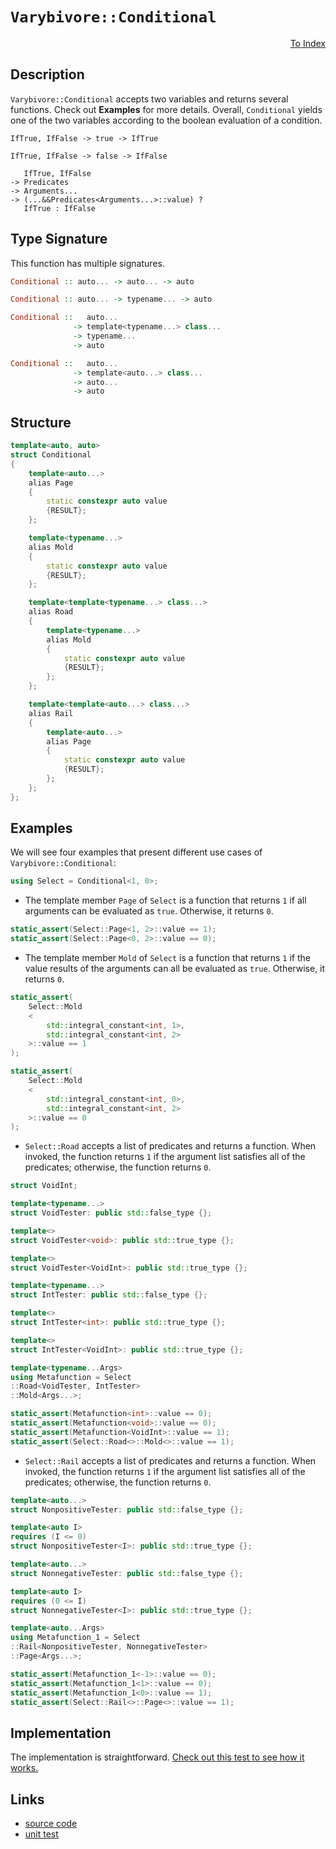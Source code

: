 <!-- Copyright 2024 Feng Mofan
SPDX-License-Identifier: Apache-2.0 -->

# `Varybivore::Conditional`

<p style='text-align: right;'><a href="../../../facilities/metafunctions.md#varybivore-conditional">To Index</a></p>

## Description

`Varybivore::Conditional` accepts two variables and returns several functions.
Check out **Examples** for more details.
Overall, `Conditional` yields one of the two variables according to the boolean evaluation of a condition.
<pre><code>IfTrue, IfFalse -> true -> IfTrue</code></pre>
<pre><code>IfTrue, IfFalse -> false -> IfFalse</code></pre>
<pre><code>   IfTrue, IfFalse
-> Predicates
-> Arguments...
-> (...&&Predicates&lt;Arguments...&gt;::value) ?
   IfTrue : IfFalse</code></pre>

## Type Signature

This function has multiple signatures.

```Haskell
Conditional :: auto... -> auto... -> auto
```

```Haskell
Conditional :: auto... -> typename... -> auto
```

```Haskell
Conditional ::   auto... 
              -> template<typename...> class...
              -> typename...
              -> auto
```

```Haskell
Conditional ::   auto... 
              -> template<auto...> class...
              -> auto...
              -> auto
```

## Structure

```C++
template<auto, auto>
struct Conditional
{
    template<auto...>
    alias Page
    {
        static constexpr auto value
        {RESULT};
    };

    template<typename...>
    alias Mold
    {
        static constexpr auto value
        {RESULT};
    };

    template<template<typename...> class...>
    alias Road
    {
        template<typename...>
        alias Mold
        {
            static constexpr auto value
            {RESULT};
        };
    };

    template<template<auto...> class...>
    alias Rail
    {
        template<auto...>
        alias Page
        {
            static constexpr auto value
            {RESULT};
        };
    };
};
```

## Examples

We will see four examples that present different use cases of `Varybivore::Conditional`:

```C++
using Select = Conditional<1, 0>;
```

- The template member `Page` of `Select` is a function that returns `1` if all arguments can be evaluated as `true`.
Otherwise, it returns `0`.

```C++
static_assert(Select::Page<1, 2>::value == 1);
static_assert(Select::Page<0, 2>::value == 0);
```

- The template member `Mold` of `Select` is a function that returns `1` if the value results of the arguments can all be evaluated as `true`.
Otherwise, it returns `0`.

```C++
static_assert(
    Select::Mold
    <
        std::integral_constant<int, 1>, 
        std::integral_constant<int, 2>
    >::value == 1
);

static_assert(
    Select::Mold
    <
        std::integral_constant<int, 0>, 
        std::integral_constant<int, 2>
    >::value == 0
);
```

- `Select::Road` accepts a list of predicates and returns a function.
When invoked, the function returns `1` if the argument list satisfies all of the predicates;
otherwise, the function returns `0`.

```C++
struct VoidInt;

template<typename...>
struct VoidTester: public std::false_type {};

template<>
struct VoidTester<void>: public std::true_type {};

template<>
struct VoidTester<VoidInt>: public std::true_type {};

template<typename...>
struct IntTester: public std::false_type {};

template<>
struct IntTester<int>: public std::true_type {};

template<>
struct IntTester<VoidInt>: public std::true_type {};

template<typename...Args>
using Metafunction = Select
::Road<VoidTester, IntTester>
::Mold<Args...>;

static_assert(Metafunction<int>::value == 0);
static_assert(Metafunction<void>::value == 0);
static_assert(Metafunction<VoidInt>::value == 1);
static_assert(Select::Road<>::Mold<>::value == 1);
```

- `Select::Rail` accepts a list of predicates and returns a function.
When invoked, the function returns `1` if the argument list satisfies all of the predicates;
otherwise, the function returns `0`.

```C++
template<auto...>
struct NonpositiveTester: public std::false_type {};

template<auto I>
requires (I <= 0)
struct NonpositiveTester<I>: public std::true_type {};

template<auto...>
struct NonnegativeTester: public std::false_type {};

template<auto I>
requires (0 <= I)
struct NonnegativeTester<I>: public std::true_type {};

template<auto...Args>
using Metafunction_1 = Select
::Rail<NonpositiveTester, NonnegativeTester>
::Page<Args...>;

static_assert(Metafunction_1<-1>::value == 0);
static_assert(Metafunction_1<1>::value == 0);
static_assert(Metafunction_1<0>::value == 1);
static_assert(Select::Rail<>::Page<>::value == 1);
```

## Implementation

The implementation is straightforward. [Check out this test to see how it works.](https://godbolt.org/#z:OYLghAFBqd5QCxAYwPYBMCmBRdBLAF1QCcAaPECAMzwBtMA7AQwFtMQByARg9KtQYEAysib0QXACx8BBAKoBnTAAUAHpwAMvAFYTStJg1DIApACYAQuYukl9ZATwDKjdAGFUtAK4sGISdKuADJ4DJgAcj4ARpjEEgCsABykAA6oCoRODB7evv7SaRmOAiFhkSwxcVxJtpj2xQxCBEzEBDk%2BfgG19VlNLQSlEdGxCckKza3teV3j/YPllaMAlLaoXsTI7BwEmCwpBjsmAMxuTF5EANQAklQAKsRemKQXZ5c3AGJiSsfYJhoAguMHg4Lh4GPgGmI/v8TAB2KwAi5Ii47PYHTDHU7nVA/aHIi5ArwggAimGadAucKssOJxwRMMRyNR%2ByYhxOr1Q11xjKRxEwAEcvHg%2BQouTyCQRgQQLqTybRKScrtz/viqRLWXhkBc0AxxphVCliC9sRcAG5iR6U%2BE3e6POG0o4WK0O%2Bl4pm7FlsrFvZX4vmC4WYUUQMBgK5LN1IwkkslMCmYpVHX7itWzRxanV6g1Gjlmi2YK0WD5fDE0unOunQqsA6sq91o1kY9nYgB0bf%2BwD5u0YBAUvuRXgyRguyiYwALx2JMtjdExEDbLfMADZl2nNQB9UTjTFRVCeH4QDtdtiCBRLCNJys18XM9GYjkL/7EYB9y/itcZgRZw3Gy6j8frqahaynGtBzguy6rs06abkw24nLu%2B5Joez5nhe2AgCA5reKWLq1vhN4eneJwEAAnikjCsJgC7YPQJ69v2SKDqEwAXAAsp46AKlOIGzic85tpBZhLh%2BsHwW4iFgchtHdqemHYY8564o6tb4rejaYmRFHMGwNF0T2r7JnWUbQZq2pfjs2a/pyHG0OggGFtOcrgYJwlQRqyBiQQO57lJ2AQDJ9EKPJ%2BZKUmIU4RWKnXgysWRiiREaSRiVelplG6YJSbagYCgKAuyh8vgog7IZ8XRtKBWoEQABKqBMOg8VUvFqrimpKVNm4aU6dRbaBQZjH4hczHDrZXGTk5oEuYubnCaJW7eQhvkHgVmBFY2r5uH1p4QeFWGhehV6xYN9aeh1XVUXpskMW%2BxmDR%2B5m6pZP65qNDnNciaq8VJbgCdNK6zaZnnzT5SH%2BSta0lZiW29jtGF7ThYVwwpE5ltFt32od8Xqal7WaeR6U9YuWXIDleVtuDmrrQNw2sbV9XcSOxBVagdMNScFPFUGsOHS1cUxW1DY44LHUPpl2DZXBZMthzVM3fi5WM8z1WTSm8LvUi2Mi62bYAGotHgTBRPQpWtQOQ6sf%2BE5HDxM7fb9QkiYDXkg35EAy5DJx68QBtG1zYsRYpB1o8dx3qwlwv3trLZez7xsDfLgMPd%2BOYmpbb2m0in221NDtzXBC0SUtyHu0GmIx4bxuwwHmCI9XUX0qqqMNx9hER8lbfeqgsMS7l%2BWFZTHtGfiNMXMr8bW4rNWTez/ec1Lymuk3tYAPQAFTrxvm/L9Ca/r7c2BCLcG/bwCu%2Bb1v%2BFmEcoQk14WAKm4OqbCk11GdCI9CHUmAguNYIQlkUIThcGeBoBeK9l4XFuEGaUoCYqiUlrEAgEBP71EwpbTEwCLhmB%2BHXSc40uAXnpPA3KiDkFfwcGgscHUNDPGwbtZG3FxoaEIeAyB0CLhcFrMQpQrQIDxRQd/AgmFRqNROGHcY6BMKhB2J2MQm4LKGALtI54nCkzPHEQQSRIBpGYFkbQeRj1FGYmUVggaOD4aWjwRPThAIWFwKdgg3h/DyFCJACIlMYiM4Si0TovRBjZiCGMYIEBPx1FeIkVIwQujiByMzM0QJJwTF0KHh9eh%2BZGET1gf8OxsVl4QKgeMUx9ipQXB1qgPA6ArgJNdACTWeNtIXTFtCBWZSKkFJ2HEC4KQvBGzMhEkAVASzrjSoWDGaNoR1LETdFp5T0DtNiJiU0sycFdJ6bQPpmjMKSkeMM/Goyl4xUmW4ZUMy2nQIWZ7WZVSFoYVWb0rU/TtmYF2RRfZeFDm4xIvjbq3MAQK2ufMzp3T7neMwoM2gSgXko2pO82KRyTnbJBAC85xAgk3JAHc9ZDzNkgCeVCt5mNamfOOdMxF0pkV6lRZcip1yVnAqxaC3FDxnkjKagcuFxLzoZRbE%2BF8yoR5sVjFQLwDAHBZAZgIhw0JMKszLrMwFzwKUdOVMIzimJeXz0vOMv5DiSG8MFc0YVoqGhovMQwqxU5mGHW4aQg1TAjVioEIs5ZaTIoWouFatGNr9VCpFY6hgcqaUJKRuk91BDrW6p4UgyVrjZVTLhiI%2BNuDrb4JyTvfJ7Cji1iOaLImRkFbhAEIUTIppMCAoxfSjZWjwWQtZWrdlEziW5kTEZf0QoRQXAgFcB%2BTCIw6pKYWhgxbHClsBQmOlayq1bOZfitlsLG0d1zQigdAgwjAA1KOlFFbJ3YurUMutMLCX/BzSaFt0I22BmDBoHtE9wzNLJRcQda6N1lpReO8KmKp1Mp2QesZNTj1Nqjhq/l5t2K%2BuNVkdcXAJUuOlSAMe31B3DrwJuylzwn26JfWOm6lDxzqtQtzbVgJI22vA/6qDmIAC0qiQ1upTZknJ3qkF2odQ0CjQCzWhvo5axjJGfWGr9Wx1RbhQGussdxjhvGPLrkcdGlxMrp4krhugpNFirYOinOGx0HAVi0E4PEXgfgOBaFIKgTgxzLDWAJGsDYE4r48FIEI4zOmVgAGsQDxEkC2DQkguCwiOBoeIGhhJLjMIkZIemOCSF4CwCQGgaFGZM2ZjgvBgo0Kc1oFYcBYAwEQCANYBBukEHIJQNAew6CxHCFRTgqhEhLko0uSQFxgDIC1FIFsZheCrUICQCpeh%2BCCBEGIdgUgZCCEUCodQznSC6GAQAdxiSkTgPBdP6cM5oXgyWADy5wisXFQFQC4tX6uNea61jhXmzCdo8OV%2BgRpzBHAIbwDLOnSAQCQGVlIFWyAUAgJ977IBgBSDMHwOgHTgoQCiBt0gURQgtFIst3gsPmDEFIltqI2hBGI9IGV%2BiW2GC0AR9NrAUQvDAFOLQCF2OsAsEMMAcQxPAxitLcFab%2Bpv7nC2A5nRkWTPrKiDE1HHgsDQ8lHgWL3BeCluILuJQpJadGHWUYDbKwqAGBfDrPAmA5tbe0tjgbwhRDiFGwbibahoezf0HTlA1hrD6DwFEYKkAVioBflkVnlGJGTlMJZywZgkvS%2B9lgJ3EAVh2EEVkFw4Iph%2BGAcEUIQwKgjGAchgQMe9Cp4YPMYYVRugR4EH0SYngOh6HD/6wvAwE8LGT7YCYbRi95GAbMVo2ek9VDDzZzYEhVscAM6QRLm3OBHbqw1prLW2uXc7bgHr937NLGeyrlYCBMD1RGKH0g7nJBHBbAATiOLCSQPmzCSCXPF%2BIS4d/6E4NF0gsXHstiXFwJciQd%2BJCf556oe%2Blz9%2Bh8l1LIB0sVc3tct3t8tdtzgSs/tUBbtKtqsOAWgWBTRYRKMmAJZhwuAd8WwuBvMusIRetJFgEDchtjdpBTclBzdptdAQcFsmAltJce8%2B8B9TNOAdtCtzh9tDsECkCUC0DWIMCsDvNrtoCvs7tKQr4zB59HMgDQD/s7tIDZCRguDkCSY6cMCuAaEaBaBwdKAodptkd4dsd9DUd0dMcKFJccdoC8cCcicTMScycKcqdzCac6cGdbCmcR0gxod2dkBOdscedod%2BdBdSJhctgTMxcJcHNpdZdMB5cXCWIgC1cxwFBNdtdddGB9dZBiCRtSDZAzcpsTMqCrdlcfcrBLB7dHd4AXc3cvxOBPdNFvdbc/cA9Ygg9PDnc89/Uo93AG9Y9SB48ygc8M90hMg08eihiigshW9Fgm8XFeg6908ZiegC868pia9m969chej1jVj29Vh1gu8CEr9e91tptksXhiBEDkDUCVD0DMDsDr0Ao8DZ9HtJCXtzxSBl9V84h19Isb879MCfNYR4gd9YR/NJBj9GtgEmC/9bAACpDnMssQCkACsit5DhDvsqs2BOAEDTsWAFBTQtRTR%2BD0RxhcCZ8%2BtCDMijdsixt5ByD8idAQAjhSAaC6CVsjjGDf8WDwDpQDtziWBcT8TCTiT1ppQIAbsRDYgxCjgjhXjpCPt0S5DfsFC4gCSUgUhAIMD1wSSCAZMLjGtQctDYgIddCTMjCicHNzSTCsdzDccex8dCdoc7DycxBHCHNnDFdQjeB8A%2BRmdPC2dVAOcdg/ColedeBAj4cQjRdvYIipdYhojYjFd4iES%2BB1dkitcdc9dzCiDqSJAcjxt6SLcmSijjBGibB%2BcQ8qiGhWdl4IkSjrB/dNtA8Kk2j18y8GguiFi%2BjwQdjxiRjsgxiU9hiGhezFj89Gh5jByOiGgK9Rza9%2Bguztiq9BjDiFBO8RsGCTiksh8cSms8SCSzQRSSoxTp8iBnint4TMsl8V8sBvie8/iQAzBMCZT4ggtfN4sZTYRn8f9TjOB/9ACES3N/B4hd8khhId9JAQTPyuBmTIsjgtzB8UtLyXMjjOsfztykK3iVhpcMhnBJAgA)

## Links

- [source code](../../../../conceptrodon/varybivore/conditional.hpp)
- [unit test](../../../../tests/unit/metafunctions/varybivore/conditional.test.hpp)
